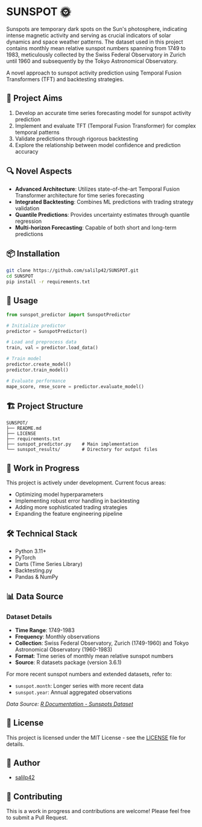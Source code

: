 # SUNSPOT 🌞

Sunspots are temporary dark spots on the Sun's photosphere, indicating intense magnetic activity and serving as crucial indicators of solar dynamics and space weather patterns. The dataset used in this project contains monthly mean relative sunspot numbers spanning from 1749 to 1983, meticulously collected by the Swiss Federal Observatory in Zurich until 1960 and subsequently by the Tokyo Astronomical Observatory.

A novel approach to sunspot activity prediction using Temporal Fusion Transformers (TFT) and backtesting strategies.

## 🎯 Project Aims

1. Develop an accurate time series forecasting model for sunspot activity prediction
2. Implement and evaluate TFT (Temporal Fusion Transformer) for complex temporal patterns
3. Validate predictions through rigorous backtesting
4. Explore the relationship between model confidence and prediction accuracy

## 🔍 Novel Aspects

- **Advanced Architecture**: Utilizes state-of-the-art Temporal Fusion Transformer architecture for time series forecasting
- **Integrated Backtesting**: Combines ML predictions with trading strategy validation
- **Quantile Predictions**: Provides uncertainty estimates through quantile regression
- **Multi-horizon Forecasting**: Capable of both short and long-term predictions

## 📦 Installation

```bash
git clone https://github.com/salilp42/SUNSPOT.git
cd SUNSPOT
pip install -r requirements.txt
```

## 🚀 Usage

```python
from sunspot_predictor import SunspotPredictor

# Initialize predictor
predictor = SunspotPredictor()

# Load and preprocess data
train, val = predictor.load_data()

# Train model
predictor.create_model()
predictor.train_model()

# Evaluate performance
mape_score, rmse_score = predictor.evaluate_model()
```

## 🏗️ Project Structure

```
SUNSPOT/
├── README.md
├── LICENSE
├── requirements.txt
├── sunspot_predictor.py    # Main implementation
└── sunspot_results/        # Directory for output files
```

## 🚧 Work in Progress

This project is actively under development. Current focus areas:
- Optimizing model hyperparameters
- Implementing robust error handling in backtesting
- Adding more sophisticated trading strategies
- Expanding the feature engineering pipeline

## 🛠 Technical Stack

- Python 3.11+
- PyTorch
- Darts (Time Series Library)
- Backtesting.py
- Pandas & NumPy

## 📊 Data Source

### Dataset Details
- **Time Range**: 1749-1983
- **Frequency**: Monthly observations
- **Collection**: Swiss Federal Observatory, Zurich (1749-1960) and Tokyo Astronomical Observatory (1960-1983)
- **Format**: Time series of monthly mean relative sunspot numbers
- **Source**: R datasets package (version 3.6.1)

For more recent sunspot numbers and extended datasets, refer to:
- `sunspot.month`: Longer series with more recent data
- `sunspot.year`: Annual aggregated observations

*Data Source: [R Documentation - Sunspots Dataset](https://www.rdocumentation.org/packages/datasets/versions/3.6.1/topics/sunspots)*

## 📝 License

This project is licensed under the MIT License - see the [LICENSE](LICENSE) file for details.

## 👤 Author

- [salilp42](https://github.com/salilp42)

## 🤝 Contributing

This is a work in progress and contributions are welcome! Please feel free to submit a Pull Request.
